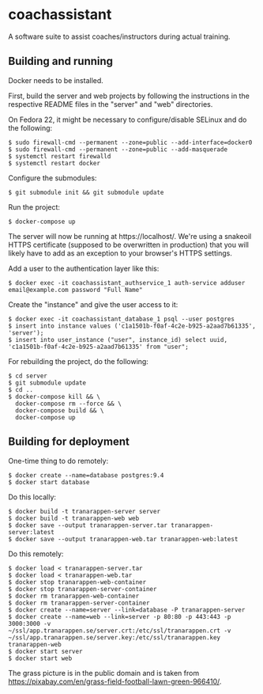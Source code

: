 # coachassistant

A software suite to assist coaches/instructors during actual training.

## Building and running

Docker needs to be installed.

First, build the server and web projects by following the instructions in the
respective README files in the "server" and "web" directories.

On Fedora 22, it might be necessary to configure/disable SELinux and do the
following:

    $ sudo firewall-cmd --permanent --zone=public --add-interface=docker0
    $ sudo firewall-cmd --permanent --zone=public --add-masquerade
    $ systemctl restart firewalld
    $ systemctl restart docker

Configure the submodules:

    $ git submodule init && git submodule update

Run the project:

    $ docker-compose up

The server will now be running at https://localhost/. We're using a snakeoil
HTTPS certificate (supposed to be overwritten in production) that you will
likely have to add as an exception to your browser's HTTPS settings.

Add a user to the authentication layer like this:

    $ docker exec -it coachassistant_authservice_1 auth-service adduser email@example.com password "Full Name"

Create the "instance" and give the user access to it:

    $ docker exec -it coachassistant_database_1 psql --user postgres
    $ insert into instance values ('c1a1501b-f0af-4c2e-b925-a2aad7b61335', 'server');
    $ insert into user_instance ("user", instance_id) select uuid, 'c1a1501b-f0af-4c2e-b925-a2aad7b61335' from "user";

For rebuilding the project, do the following:

    $ cd server
    $ git submodule update
    $ cd ..
    $ docker-compose kill && \
      docker-compose rm --force && \
      docker-compose build && \
      docker-compose up

## Building for deployment

One-time thing to do remotely:

    $ docker create --name=database postgres:9.4
    $ docker start database

Do this locally:

    $ docker build -t tranarappen-server server
    $ docker build -t tranarappen-web web
    $ docker save --output tranarappen-server.tar tranarappen-server:latest
    $ docker save --output tranarappen-web.tar tranarappen-web:latest

Do this remotely:

    $ docker load < tranarappen-server.tar
    $ docker load < tranarappen-web.tar
    $ docker stop tranarappen-web-container
    $ docker stop tranarappen-server-container
    $ docker rm tranarappen-web-container
    $ docker rm tranarappen-server-container
    $ docker create --name=server --link=database -P tranarappen-server
    $ docker create --name=web --link=server -p 80:80 -p 443:443 -p 3000:3000 -v ~/ssl/app.tranarappen.se/server.crt:/etc/ssl/tranarappen.crt -v ~/ssl/app.tranarappen.se/server.key:/etc/ssl/tranarappen.key tranarappen-web
    $ docker start server
    $ docker start web

The grass picture is in the public domain and is taken from
https://pixabay.com/en/grass-field-football-lawn-green-966410/.